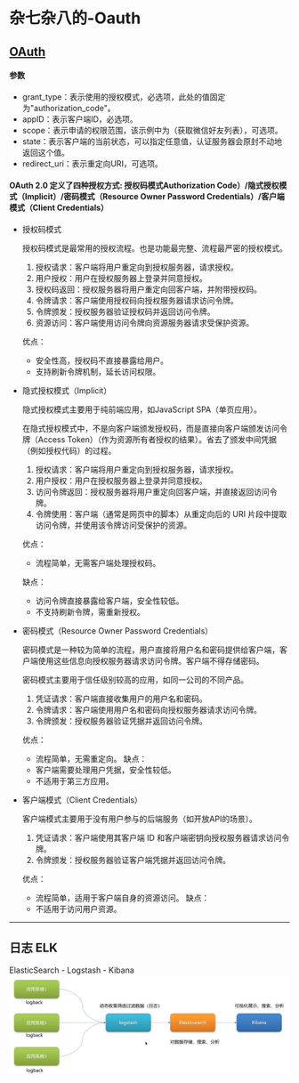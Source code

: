 # 杂七杂八的-Oauth

## [OAuth](https://blog.csdn.net/czhmx/article/details/147277817) 
#### 参数
* grant_type：表示使用的授权模式，必选项，此处的值固定为"authorization_code"。
* appID：表示客户端ID，必选项。
* scope：表示申请的权限范围，该示例中为（获取微信好友列表），可选项。
* state：表示客户端的当前状态，可以指定任意值，认证服务器会原封不动地返回这个值。
* redirect_uri：表示重定向URI，可选项。

#### OAuth 2.0 定义了四种授权方式: 授权码模式Authorization Code）/隐式授权模式（Implicit）/密码模式（Resource Owner Password Credentials）/客户端模式（Client Credentials）

* 授权码模式

    授权码模式是最常用的授权流程。也是功能最完整、流程最严密的授权模式。
 
    1. 授权请求：客户端将用户重定向到授权服务器，请求授权。 
    2. 用户授权：用户在授权服务器上登录并同意授权。 
    3. 授权码返回：授权服务器将用户重定向回客户端，并附带授权码。 
    4. 令牌请求：客户端使用授权码向授权服务器请求访问令牌。 
    5. 令牌颁发：授权服务器验证授权码并返回访问令牌。 
    6. 资源访问：客户端使用访问令牌向资源服务器请求受保护资源。

    优点： 
    * 安全性高，授权码不直接暴露给用户。 
    * 支持刷新令牌机制，延长访问权限。


* 隐式授权模式（Implicit）

    隐式授权模式主要用于纯前端应用，如JavaScript SPA（单页应用）。

    在隐式授权模式中，不是向客户端颁发授权码，而是直接向客户端颁发访问令牌（Access Token）（作为资源所有者授权的结果）。省去了颁发中间凭据（例如授权代码）的过程。
  1. 授权请求：客户端将用户重定向到授权服务器，请求授权。
  2. 用户授权：用户在授权服务器上登录并同意授权。 
  3. 访问令牌返回：授权服务器将用户重定向回客户端，并直接返回访问令牌。 
  4. 令牌使用：客户端（通常是网页中的脚本）从重定向后的 URI 片段中提取访问令牌，并使用该令牌访问受保护的资源。

  优点： 
  * 流程简单，无需客户端处理授权码。
  
  缺点： 
  * 访问令牌直接暴露给客户端，安全性较低。 
  * 不支持刷新令牌，需重新授权。


* 密码模式（Resource Owner Password Credentials）

    密码模式是一种较为简单的流程，用户直接将用户名和密码提供给客户端，客户端使用这些信息向授权服务器请求访问令牌。客户端不得存储密码。

    密码模式主要用于信任级别较高的应用，如同一公司的不同产品。
  1. 凭证请求：客户端直接收集用户的用户名和密码。 
  2. 令牌请求：客户端使用用户名和密码向授权服务器请求访问令牌。 
  3. 令牌颁发：授权服务器验证凭据并返回访问令牌。

  优点： 
  * 流程简单，无需重定向。
  缺点： 
  * 客户端需要处理用户凭据，安全性较低。 
  * 不适用于第三方应用。


* 客户端模式（Client Credentials）

    客户端模式主要用于没有用户参与的后端服务（如开放API的场景）。
  1. 凭证请求：客户端使用其客户端 ID 和客户端密钥向授权服务器请求访问令牌。 
  2. 令牌颁发：授权服务器验证客户端凭据并返回访问令牌。
    
  优点： 
  * 流程简单，适用于客户端自身的资源访问。
  缺点： 
  * 不适用于访问用户资源。


------

## 日志 ELK
ElasticSearch - Logstash - Kibana
![img.png](public/log1.png)
